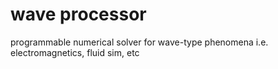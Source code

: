 # wave processor
programmable numerical solver for wave-type phenomena i.e. electromagnetics, fluid sim, etc

